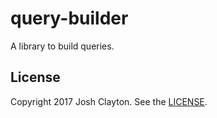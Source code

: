 # query-builder

A library to build queries.

## License

Copyright 2017 Josh Clayton. See the [LICENSE](LICENSE).

